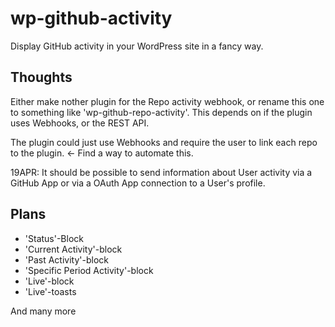 # wp-github-activity
Display GitHub activity in your WordPress site in a fancy way.

## Thoughts
Either make nother plugin for the Repo activity webhook, or rename this one to something like 'wp-github-repo-activity'.
This depends on if the plugin uses Webhooks, or the REST API.

The plugin could just use Webhooks and require the user to link each repo to the plugin. <- Find a way to automate this.

19APR: It should be possible to send information about User activity via a GitHub App or via a OAuth App connection to a User's profile.

## Plans
- 'Status'-Block
- 'Current Activity'-block
- 'Past Activity'-block
- 'Specific Period Activity'-block
- 'Live'-block
- 'Live'-toasts

And many more
